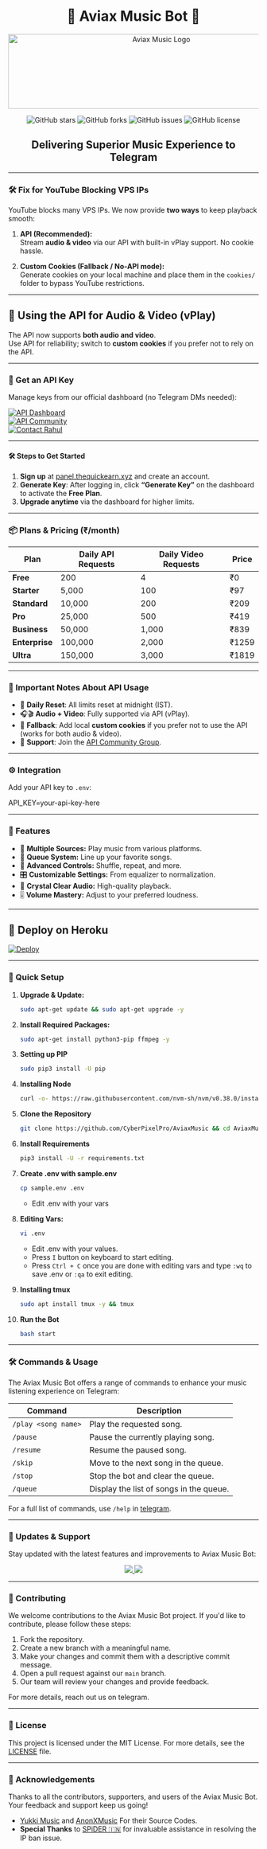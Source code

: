 <h1 align="center">🎵 Aviax Music Bot 🎵</h1>

<p align="center">
  <img src="https://telegra.ph/file/29808c1fd50add3b1bfc6.jpg" alt="Aviax Music Logo" width="600" height="150">
</p>

<p align="center">
  <img src="https://img.shields.io/github/stars/TeamAviax/AviaxMusic?style=for-the-badge&color=blue" alt="GitHub stars">
  <img src="https://img.shields.io/github/forks/TeamAviax/AviaxMusic?style=for-the-badge&color=blue" alt="GitHub forks">
  <img src="https://img.shields.io/github/issues/TeamAviax/AviaxMusic?style=for-the-badge&color=red" alt="GitHub issues">
  <img src="https://img.shields.io/github/license/TeamAviax/AviaxMusic?style=for-the-badge&color=green" alt="GitHub license">
</p>

<h2 align="center">Delivering Superior Music Experience to Telegram</h2>

---

### 🛠 Fix for YouTube Blocking VPS IPs

YouTube blocks many VPS IPs. We now provide **two ways** to keep playback smooth:

1. **API (Recommended):**  
   Stream **audio & video** via our API with built-in vPlay support. No cookie hassle.

2. **Custom Cookies (Fallback / No-API mode):**  
   Generate cookies on your local machine and place them in the `cookies/` folder to bypass YouTube restrictions.

---

## 🎵 Using the API for Audio & Video (vPlay)

The API now supports **both audio and video**.  
Use API for reliability; switch to **custom cookies** if you prefer not to rely on the API.

---

### 🔑 Get an API Key

Manage keys from our official dashboard (no Telegram DMs needed):

[![API Dashboard](https://img.shields.io/badge/Visit-Dashboard-black?style=for-the-badge&logo=vercel)](https://panel.thequickearn.xyz)  
[![API Community](https://img.shields.io/badge/Join-API%20Community-green?style=for-the-badge&logo=telegram)](https://t.me/+DXGe6UE90y01NDVl)  
[![Contact Rahul](https://img.shields.io/badge/DM-@RahulTC-blueviolet?style=for-the-badge&logo=telegram)](https://t.me/ItzRahul)  

---

#### 🛠️ Steps to Get Started

1. **Sign up** at [panel.thequickearn.xyz](https://panel.thequickearn.xyz) and create an account.  
2. **Generate Key**: After logging in, click **“Generate Key”** on the dashboard to activate the **Free Plan**.  
3. **Upgrade anytime** via the dashboard for higher limits.  

---

### 📦 Plans & Pricing (₹/month)

| Plan          | Daily API Requests | Daily Video Requests | Price   |
|---------------|--------------------|----------------------|---------|
| **Free**      | 200                | 4                    | ₹0      |
| **Starter**   | 5,000              | 100                  | ₹97     |
| **Standard**  | 10,000             | 200                  | ₹209    |
| **Pro**       | 25,000             | 500                  | ₹419    |
| **Business**  | 50,000             | 1,000                | ₹839    |
| **Enterprise**| 100,000            | 2,000                | ₹1259   |
| **Ultra**     | 150,000            | 3,000                | ₹1819   |

---

### 📌 Important Notes About API Usage

- 🔄 **Daily Reset**: All limits reset at midnight (IST).  
- 🎧🎬 **Audio + Video**: Fully supported via API (vPlay).  
- 🍪 **Fallback**: Add local **custom cookies** if you prefer not to use the API (works for both audio & video).  
- 💬 **Support**: Join the [API Community Group](https://t.me/+DXGe6UE90y01NDVl).  

---

### ⚙️ Integration

Add your API key to `.env`:


API_KEY=your-api-key-here

---

### 🌟 Features

- 🎵 **Multiple Sources:** Play music from various platforms.
- 📃 **Queue System:** Line up your favorite songs.
- 🔀 **Advanced Controls:** Shuffle, repeat, and more.
- 🎛 **Customizable Settings:** From equalizer to normalization.
- 📢 **Crystal Clear Audio:** High-quality playback.
- 🎚 **Volume Mastery:** Adjust to your preferred loudness.

---

## 🚀 Deploy on Heroku

[![Deploy](https://www.herokucdn.com/deploy/button.svg)](https://dashboard.heroku.com/new?template=https://github.com/hbbb02219-hue/AviaxMusic)

---

### 🔧 Quick Setup

1. **Upgrade & Update:**
   ```bash
   sudo apt-get update && sudo apt-get upgrade -y
   ```

2. **Install Required Packages:**
   ```bash
   sudo apt-get install python3-pip ffmpeg -y
   ```
3. **Setting up PIP**
   ```bash
   sudo pip3 install -U pip
   ```
4. **Installing Node**
   ```bash
   curl -o- https://raw.githubusercontent.com/nvm-sh/nvm/v0.38.0/install.sh | bash && source ~/.bashrc && nvm install v18
   ```
5. **Clone the Repository**
   ```bash
   git clone https://github.com/CyberPixelPro/AviaxMusic && cd AviaxMusic
   ```
6. **Install Requirements**
   ```bash
   pip3 install -U -r requirements.txt
   ```
7. **Create .env  with sample.env**
   ```bash
   cp sample.env .env
   ```
   - Edit .env with your vars
8. **Editing Vars:**
   ```bash
   vi .env
   ```
   - Edit .env with your values.
   - Press `I` button on keyboard to start editing.
   - Press `Ctrl + C`  once you are done with editing vars and type `:wq` to save .env or `:qa` to exit editing.
9. **Installing tmux**
    ```bash
    sudo apt install tmux -y && tmux
    ```
10. **Run the Bot**
    ```bash
    bash start
    ```

---

### 🛠 Commands & Usage

The Aviax Music Bot offers a range of commands to enhance your music listening experience on Telegram:

| Command                 | Description                                 |
|-------------------------|---------------------------------------------|
| `/play <song name>`     | Play the requested song.                    |
| `/pause`                | Pause the currently playing song.           |
| `/resume`               | Resume the paused song.                     |
| `/skip`                 | Move to the next song in the queue.         |
| `/stop`                 | Stop the bot and clear the queue.           |
| `/queue`                | Display the list of songs in the queue.     |

For a full list of commands, use `/help` in [telegram](https://t.me/AviaxBeatzBot).

---

### 🔄 Updates & Support

Stay updated with the latest features and improvements to Aviax Music Bot:

<p align="center">
  <a href="https://telegram.me/NexGenSpam">
    <img src="https://img.shields.io/badge/Join-Support%20Group-blue?style=for-the-badge&logo=telegram">
  </a>
  <a href="https://telegram.me/NexGenSpam">
    <img src="https://img.shields.io/badge/Join-Update%20Channel-blue?style=for-the-badge&logo=telegram">
  </a>
</p>

---

### 🤝 Contributing

We welcome contributions to the Aviax Music Bot project. If you'd like to contribute, please follow these steps:

1. Fork the repository.
2. Create a new branch with a meaningful name.
3. Make your changes and commit them with a descriptive commit message.
4. Open a pull request against our `main` branch.
5. Our team will review your changes and provide feedback.

For more details, reach out us on telegram.

---

### 📜 License

This project is licensed under the MIT License. For more details, see the [LICENSE](LICENSE) file.

---

### 🙏 Acknowledgements

Thanks to all the contributors, supporters, and users of the Aviax Music Bot. Your feedback and support keep us going!
- [Yukki Music](https://github.com/TeamYukki/YukkiMusicBot) and [AnonXMusic](https://github.com/AnonymousX1025/AnonXMusic) For their Source Codes.
- **Special Thanks** to [SPiDER 🇮🇳](https://github.com/Surendra9123) for invaluable assistance in resolving the IP ban issue.
